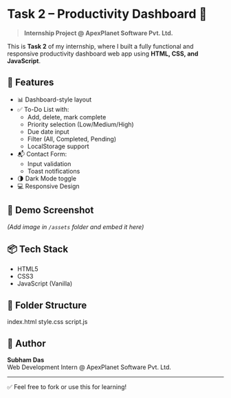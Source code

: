 # Task 2 – Productivity Dashboard 🧠

> **Internship Project @ ApexPlanet Software Pvt. Ltd.**

This is **Task 2** of my internship, where I built a fully functional and responsive productivity dashboard web app using **HTML, CSS, and JavaScript**.

## 🚀 Features

- 📊 Dashboard-style layout
- ✅ To-Do List with:
  - Add, delete, mark complete
  - Priority selection (Low/Medium/High)
  - Due date input
  - Filter (All, Completed, Pending)
  - LocalStorage support
- 📬 Contact Form:
  - Input validation
  - Toast notifications
- 🌗 Dark Mode toggle
- 💻 Responsive Design

## 📸 Demo Screenshot

*(Add image in `/assets` folder and embed it here)*

## 📦 Tech Stack

- HTML5
- CSS3
- JavaScript (Vanilla)

## 📁 Folder Structure
index.html
style.css
script.js


## 🧠 Author

**Subham Das**  
Web Development Intern @ ApexPlanet Software Pvt. Ltd.

---

✅ Feel free to fork or use this for learning!



